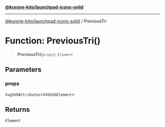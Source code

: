 [**@kurone-kito/launchpad-icons-solid**](../README.md)

***

[@kurone-kito/launchpad-icons-solid](../globals.md) / PreviousTri

# Function: PreviousTri()

> **PreviousTri**(`props`): `Element`

## Parameters

### props

`SvgSVGAttributes`\<`SVGSVGElement`\>

## Returns

`Element`
